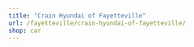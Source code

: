 ```yaml
---
title: "Crain Hyundai of Fayetteville"
url: /fayetteville/crain-hyundai-of-fayetteville/
shop: car
---
```

